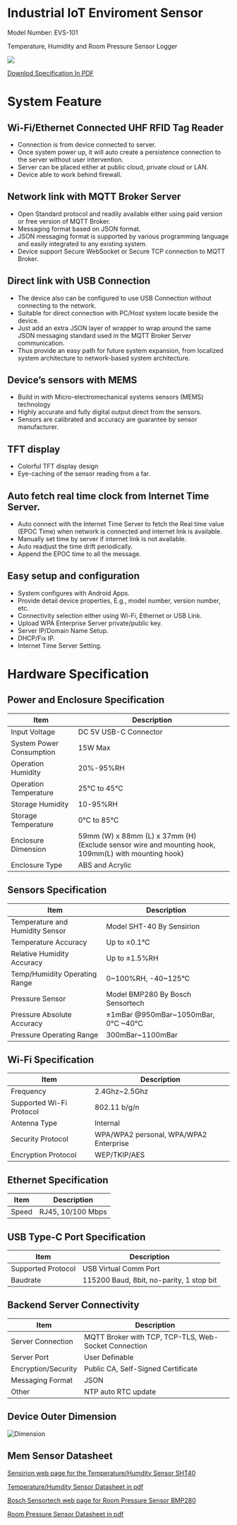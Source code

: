 
# Industrial IoT Enviroment Sensor

Model Number: EVS-101

Temperature, Humidity and Room Pressure Sensor Logger

![](doc_EVS101/picture/evs-101%20device.png)

[Downlod Specification In PDF](pdf/EVS-101%20Product%20Specification%20Rev.1.pdf)
# System Feature

## Wi-Fi/Ethernet Connected UHF RFID Tag Reader

- Connection is from device connected to server.
- Once system power up, it will auto create a persistence connection to the server without user intervention.
- Server can be placed either at public cloud, private cloud or LAN.
- Device able to work behind firewall.

## Network link with MQTT Broker Server

- Open Standard protocol and readily available either using paid version or free version of  MQTT Broker.
- Messaging format based on JSON format.
- JSON messaging format is supported by various programming language and easily integrated to any existing system.
- Device support Secure WebSocket or Secure TCP connection to MQTT Broker.

## Direct link with USB Connection

- The device also can be configured to use USB Connection without connecting to the network.
- Suitable for direct connection with PC/Host system locate beside the device.
- Just add an extra JSON layer of wrapper to wrap around the same JSON messaging standard used in the MQTT Broker Server communication.
- Thus provide an easy path for future system expansion, from localized system architecture to network-based system architecture.

## Device’s sensors with MEMS

- Build in with Micro-electromechanical systems sensors (MEMS) technology
- Highly accurate and fully digital output direct from the sensors.
- Sensors are calibrated and accuracy are guarantee by sensor manufacturer.

## TFT display

- Colorful TFT display design
- Eye-caching of the sensor reading from a far.

## Auto fetch real time clock from Internet Time Server.

- Auto connect with the Internet Time Server to fetch the Real time value (EPOC Time) when network is connected and internet link is available.
- Manually set time by server if internet link is not available.
- Auto readjust the time drift periodically.
- Append the EPOC time to all the message.

## Easy setup and configuration

- System configures with Android Apps.
- Provide detail device properties, E.g., model number, version number, etc.
- Connectivity selection either using Wi-Fi, Ethernet or USB Link.
- Upload WPA Enterprise Server private/public key.
- Server IP/Domain Name Setup.
- DHCP/Fix IP.
- Internet Time Server Setting.

# Hardware Specification
## Power and Enclosure Specification

|Item|Description|
|--|--|
|Input Voltage|DC 5V USB-C Connector  |
|System Power Consumption | 15W Max |
|Operation Humidity|20%-95%RH|
|Operation Temperature|25°C to 45°C|
|Storage Humidity|10-95%RH|
|Storage Temperature|0°C to 85°C|
|Enclosure Dimension |59mm (W) x 88mm (L) x 37mm (H) (Exclude sensor wire and mounting hook, 109mm(L) with mounting hook)|
|Enclosure Type|ABS and Acrylic|

## Sensors Specification

|Item|Description|
|--|--|
|Temperature and Humidity Sensor|Model SHT-40 By Sensirion|
|Temperature Accuracy|Up to ±0.1°C|
|Relative Humidity Accuracy|Up to ±1.5%RH|
|Temp/Humidity Operating Range|0~100%RH, -40~125°C|
|Pressure Sensor|Model BMP280 By Bosch Sensortech|
|Pressure Absolute Accuracy|±1mBar @950mBar~1050mBar, 0°C ~40°C|
|Pressure Operating Range|300mBar~1100mBar|

## Wi-Fi Specification

|Item|Description|
|--|--|
|Frequency|	2.4Ghz~2.5Ghz
|Supported Wi-Fi Protocol|	802.11 b/g/n|
|Antenna Type|	Internal|
|Security Protocol|	WPA/WPA2 personal, WPA/WPA2 Enterprise|
|Encryption Protocol|	WEP/TKIP/AES|


## Ethernet Specification

|Item|Description|
|--|--|
|Speed|	RJ45, 10/100 Mbps|

## USB Type-C Port Specification

|Item|Description|
|--|--|
|Supported Protocol|USB Virtual Comm Port|
|Baudrate|115200 Baud, 8bit, no-parity, 1 stop bit|

## Backend Server Connectivity

|Item|Description|
|--|--|
|Server Connection|	MQTT Broker with TCP, TCP-TLS, Web-Socket Connection|
|Server Port|User Definable|
|Encryption/Security|Public CA, Self-Signed Certificate|
|Messaging Format|JSON|
|Other|NTP auto RTC update|

## Device Outer Dimension

![Dimension](picture/evs-101%20dimension.png)

## Mem Sensor Datasheet

[Sensirion web page for the Temperature/Humdity Sensor SHT40](https://sensirion.com/products/catalog/SHT40/)

[Temperature/Humdity Sensor Datasheet in pdf](pdf/Sensirion_Datasheet_SHT4x.pdf)

[Bosch Sensortech web page for Room Pressure Sensor BMP280](https://www.bosch-sensortec.com/products/environmental-sensors/pressure-sensors/bmp280/)

[Room Pressure Sensor Datasheet in pdf](pdf/bst-bmp280-ds001.pdf)

